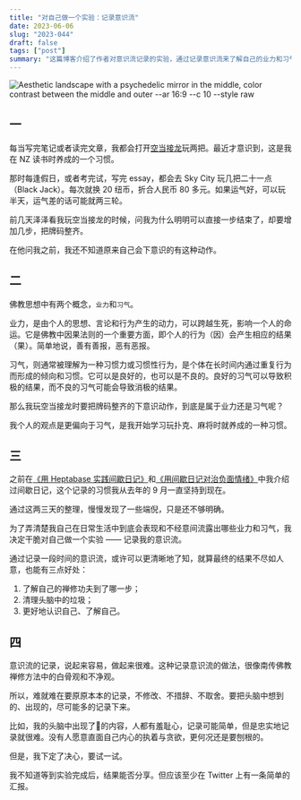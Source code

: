 ```yaml
---
title: "对自己做一个实验：记录意识流"
date: 2023-06-06
slug: "2023-044"
draft: false
tags: ["post"]
summary: "这篇博客介绍了作者对意识流记录的实验，通过记录意识流来了解自己的业力和习气，清理头脑中的垃圾，更好地认识自己。作者解释了佛教中的业力和习气概念，并说明了记录意识流的难点在于要忠实记录，不修改、不措辞、不取舍。"
---
```


![Aesthetic landscape with a psychedelic mirror in the middle, color contrast between the middle and outer --ar 16:9 --c 10 --style raw](https://cos.justgoidea.com/justgoidea/uPic/2023/06/06/3cb0qI.png "Aesthetic landscape with a psychedelic mirror in the middle, color contrast between the middle and outer --ar 16:9 --c 10 --style raw")

## 一

每当写完笔记或者读完文章，我都会打开[空当接龙](https://online-solitaire.com/zh/freecell)玩两把。最近才意识到，这是我在 NZ 读书时养成的一个习惯。

那时每逢假日，或者考完试，写完 essay，都会去 Sky City 玩几把二十一点（Black Jack）。每次就换 20 纽币，折合人民币 80 多元。如果运气好，可以玩半天，运气差的话可能就两三轮。

前几天泽泽看我玩空当接龙的时候，问我为什么明明可以直接一步结束了，却要增加几步，把牌码整齐。

在他问我之前，我还不知道原来自己会下意识的有这种动作。

## 二

佛教思想中有两个概念，`业力`和`习气`。

业力，是由个人的思想、言论和行为产生的动力，可以跨越生死，影响一个人的命运。它是佛教中因果法则的一个重要方面，即个人的行为（因）会产生相应的结果（果）。简单地说，善有善报，恶有恶报。

习气，则通常被理解为一种习惯力或习惯性行为，是个体在长时间内通过重复行为而形成的倾向和习惯。它可以是良好的，也可以是不良的。良好的习气可以导致积极的结果，而不良的习气可能会导致消极的结果。

那么我玩空当接龙时要把牌码整齐的下意识动作，到底是属于业力还是习气呢？

我个人的观点是更偏向于习气，是我开始学习玩扑克、麻将时就养成的一种习惯。

## 三

之前在[《用 Heptabase 实践间歇日记》](https://www.justgoidea.com/posts/2022-013)和[《用间歇日记对治负面情绪》](https://xiaobot.net/post/26b6290f-a022-41ee-8e78-3560f5ea3b50)中我介绍过间歇日记，这个记录的习惯我从去年的 9 月一直坚持到现在。

通过这两三天的整理，慢慢发现了一些端倪，只是还不够明确。

为了弄清楚我自己在日常生活中到底会表现和不经意间流露出哪些业力和习气，我决定干脆对自己做一个实验 —— 记录我的意识流。

通过记录一段时间的意识流，或许可以更清晰地了知，就算最终的结果不尽如人意，也能有三点好处：

1. 了解自己的禅修功夫到了哪一步；
2. 清理头脑中的垃圾；
3. 更好地认识自己、了解自己。

## 四

意识流的记录，说起来容易，做起来很难。这种记录意识流的做法，很像南传佛教禅修方法中的白骨观和不净观。

所以，难就难在要原原本本的记录，不修改、不措辞、不取舍。要把头脑中想到的、出现的，尽可能多的记录下来。

比如，我的头脑中出现了🔞的内容，人都有羞耻心，记录可能简单，但是忠实地记录就很难。没有人愿意直面自己内心的执着与贪欲，更何况还是要刨根的。

但是，我下定了决心，要试一试。

我不知道等到实验完成后，结果能否分享。但应该至少在 Twitter 上有一条简单的汇报。
